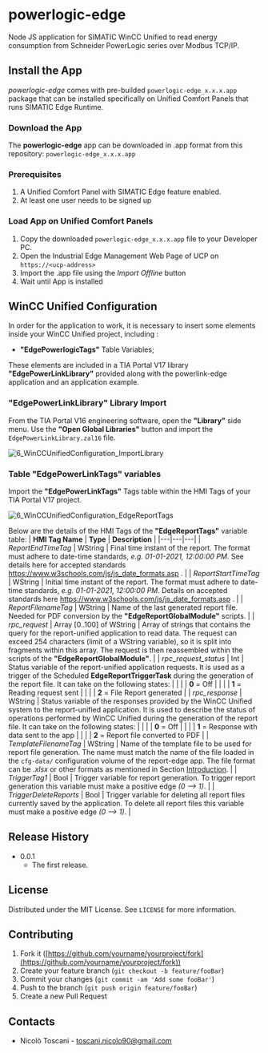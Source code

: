 # powerlogic-edge

Node JS application for SIMATIC WinCC Unified to read energy consumption from Schneider PowerLogic series over Modbus TCP/IP.

## Install the App

*powerlogic-edge* comes with pre-builded ```powerlogic-edge_x.x.x.app``` package that can be installed specifically on Unified Comfort Panels that runs SIMATIC Edge Runtime.

### Download the App

The **powerlogic-edge** app can be downloaded in .app format from this repository: ```powerlogic-edge_x.x.x.app```

### Prerequisites

1. A Unified Comfort Panel with SIMATIC Edge feature enabled.
2. At least one user needs to be signed up

### Load App on Unified Comfort Panels

1. Copy the downloaded ```powerlogic-edge_x.x.x.app``` file to your Developer PC.
2. Open the Industrial Edge Management Web Page of UCP on ```https://<ucp-address>```
3. Import the .app file using the *Import Offline* button
4. Wait until App is installed

## WinCC Unified Configuration

In order for the application to work, it is necessary to insert some elements inside your WinCC Unified project, including :

- **"EdgePowerlogicTags"** Table Variables;

These elements are included in a TIA Portal V17 library **"EdgePowerLinkLibrary"** provided along with the powerlink-edge application and an application example.

### "EdgePowerLinkLibrary" Library Import

From the TIA Portal V16 engineering software, open the **"Library"** side menu.
Use the **"Open Global Libraries"** button and import the ```EdgePowerLinkLibrary.zal16``` file.

![6_WinCCUnifiedConfiguration_ImportLibrary](./docs/img/6_WinCCUnifiedConfiguration_ImportLibrary.png)

### Table "EdgePowerLinkTags" variables

Import the **"EdgePowerLinkTags"** Tags table within the HMI Tags of your TIA Portal V17 project.

![6_WinCCUnifiedConfiguration_EdgeReportTags](./docs/img/6_WinCCUnifiedConfiguration_EdgeReportTags.png)

Below are the details of the HMI Tags of the **"EdgeReportTags"** variable table:
| **HMI Tag Name** | **Type** | **Description** |
|---|---|---|
| *ReportEndTimeTag* | WString                | Final time instant of the report. The format must adhere to date-time standards, *e.g. 01-01-2021, 12:00:00 PM*. See details here for accepted standards https://www.w3schools.com/js/js_date_formats.asp . |
| *ReportStartTimeTag* | WString                | Initial time instant of the report. The format must adhere to date-time standards, *e.g. 01-01-2021, 12:00:00 PM*. Details on accepted standards here https://www.w3schools.com/js/js_date_formats.asp . |
| *ReportFilenameTag* | WString        | Name of the last generated report file. Needed for PDF conversion by the **"EdgeReportGlobalModule"** scripts. |
| *rpc_request* | Array [0..100] of WString        | Array of strings that contains the query for the report-unified application to read data.  The request can exceed 254 characters (limit of a WString variable), so it is split into fragments within this array. The request is then reassembled within the scripts of the **"EdgeReportGlobalModule"**. |
| *rpc_request_status* | Int                | Status variable of the report-unified application requests. It is used as a trigger of the Scheduled **EdgeReportTriggerTask** during the generation of the report file. It can take on the following states: |
|  |  | **0** = Off |
|  |  | **1** = Reading request sent |
|  |  | **2** = File Report generated |
| *rpc_response* | WString                | Status variable of the responses provided by the WinCC Unified system to the report-unified application. It is used to describe the status of operations performed by WinCC Unified during the generation of the report file. It can take on the following states: |
|  |  | **0** = Off |
|  |  | **1** = Response with data sent to the app |
|  |  | **2** = Report file converted to PDF |
| *TemplateFilenameTag* | WString                        | Name of the template file to be used for report file generation. The name must match the name of the file loaded in the ```cfg-data/``` configuration volume of the report-edge app. The file format can be *.xlsx* or other formats as mentioned in Section [Introduction](#introduction). |
| *TriggerTag1* | Bool                | Trigger variable for report generation. To trigger report generation this variable must make a positive edge *(0 --> 1)*. |
| *TriggerDeleteReports* | Bool | Trigger variable for deleting all report files currently saved by the application. To delete all report files this variable must make a positive edge *(0 --> 1)*. |

## Release History

- 0.0.1
  - The first release.

## License

Distributed under the MIT License. See `LICENSE` for more information.

## Contributing

1. Fork it ([https://github.com/yourname/yourproject/fork](https://github.com/yourname/yourproject/fork))
2. Create your feature branch (`git checkout -b feature/fooBar`)
3. Commit your changes (`git commit -am 'Add some fooBar'`)
4. Push to the branch (`git push origin feature/fooBar`)
5. Create a new Pull Request

## Contacts

- Nicolò Toscani - [toscani.nicolo90@gmail.com](toscani.nicolo90@gmail.com)


